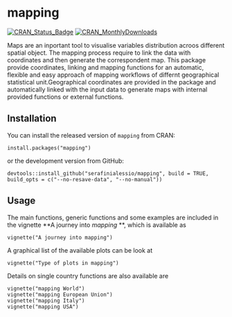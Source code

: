 # mapping

[![CRAN\_Status\_Badge](http://www.r-pkg.org/badges/version/mapping)](https://cran.r-project.org/package=mapping)
[![CRAN\_MonthlyDownloads](http://cranlogs.r-pkg.org/badges/mapping)](https://cran.r-project.org/package=mapping)


Maps are an inportant tool to visualise variables distribution acroos different spatial object. The mapping process require to link the data with coordinates and then generate the correspondent map. This package provide coordinates, linking and mapping functions for an automatic, flexible and easy approach of mapping workflows of differnt geographical statistical unit.Geographical coordinates are provided in the package and automatically linked with the input data to generate maps with internal provided functions or external functions.


## Installation

You can install the released version of `mapping` from CRAN:

```{r}
install.packages("mapping")
```

or the development version from GitHub:

```{r}
devtools::install_github("serafinialessio/mapping", build = TRUE, build_opts = c("--no-resave-data", "--no-manual"))
```

## Usage

The main functions, generic functions and some examples are included in the vignette **A journey into *mapping* **, which is available as

```{r}
vignette("A journey into mapping")
```

A graphical list of the available plots can be look at

```{r}
vignette("Type of plots in mapping")

```

Details on single country functions are also available are


```{r}
vignette("mapping World")
vignette("mapping European Union")
vignette("mapping Italy")
vignette("mapping USA")
```



## 
